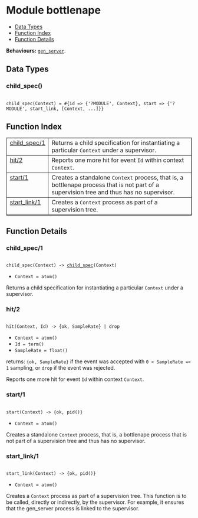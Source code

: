 

# Module bottlenape #
* [Data Types](#types)
* [Function Index](#index)
* [Function Details](#functions)

__Behaviours:__ [`gen_server`](gen_server.md).

<a name="types"></a>

## Data Types ##




### <a name="type-child_spec">child_spec()</a> ###


<pre><code>
child_spec(Context) = #{id =&gt; {'?MODULE', Context}, start =&gt; {'?MODULE', start_link, [Context, ...]}}
</code></pre>

<a name="index"></a>

## Function Index ##


<table width="100%" border="1" cellspacing="0" cellpadding="2" summary="function index"><tr><td valign="top"><a href="#child_spec-1">child_spec/1</a></td><td>Returns a child specification for instantiating
a particular <code>Context</code> under a supervisor.</td></tr><tr><td valign="top"><a href="#hit-2">hit/2</a></td><td>Reports one more hit for event <code>Id</code> within context <code>Context</code>.</td></tr><tr><td valign="top"><a href="#start-1">start/1</a></td><td>Creates a standalone <code>Context</code> process, that is,
a bottlenape process that is not part of a supervision tree
and thus has no supervisor.</td></tr><tr><td valign="top"><a href="#start_link-1">start_link/1</a></td><td>Creates a <code>Context</code> process as part of a supervision tree.</td></tr></table>


<a name="functions"></a>

## Function Details ##

<a name="child_spec-1"></a>

### child_spec/1 ###

<pre><code>
child_spec(Context) -&gt; <a href="#type-child_spec">child_spec</a>(Context)
</code></pre>

<ul class="definitions"><li><code>Context = atom()</code></li></ul>

Returns a child specification for instantiating
a particular `Context` under a supervisor.

<a name="hit-2"></a>

### hit/2 ###

<pre><code>
hit(Context, Id) -&gt; {ok, SampleRate} | drop
</code></pre>

<ul class="definitions"><li><code>Context = atom()</code></li><li><code>Id = term()</code></li><li><code>SampleRate = float()</code></li></ul>

returns: `{ok, SampleRate}` if the event was accepted with `0 < SampleRate =< 1` sampling,
or `drop` if the event was rejected.

Reports one more hit for event `Id` within context `Context`.

<a name="start-1"></a>

### start/1 ###

<pre><code>
start(Context) -&gt; {ok, pid()}
</code></pre>

<ul class="definitions"><li><code>Context = atom()</code></li></ul>

Creates a standalone `Context` process, that is,
a bottlenape process that is not part of a supervision tree
and thus has no supervisor.

<a name="start_link-1"></a>

### start_link/1 ###

<pre><code>
start_link(Context) -&gt; {ok, pid()}
</code></pre>

<ul class="definitions"><li><code>Context = atom()</code></li></ul>

Creates a `Context` process as part of a supervision tree.
This function is to be called, directly or indirectly, by the supervisor.
For example, it ensures that the gen_server process is linked to the supervisor.

